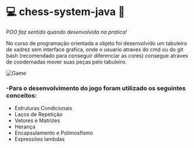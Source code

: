 # :computer: chess-system-java :space_invader:	
_POO faz sentido quando desenvolvida na pratica!_

No curso de programação orientada a objeto foi desenvolvido um tabuleiro de xadrez sem interface grafica, onde o usuario
atraves do cmd ou do git bash (recomendado para conseguir diferenciar as cores) consegue atraves de coodernadas mover suas peças 
pelo tabuleiro.

![Game](/Imagens/chess.png)

### -Para o desenvolvimento do jogo foram utilizado os seguintes conceitos:
* Estruturas Condicionais
* Laços de Repetição
* Vetores e Matrizes
* Herança
* Encapsulamento e Polimosfismo
* Expressões lambdas

